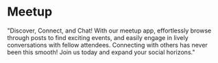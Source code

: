 # Meetup
"Discover, Connect, and Chat! With our meetup app, effortlessly browse through posts to find exciting events, and easily engage in lively conversations with fellow attendees. Connecting with others has never been this smooth! Join us today and expand your social horizons."
